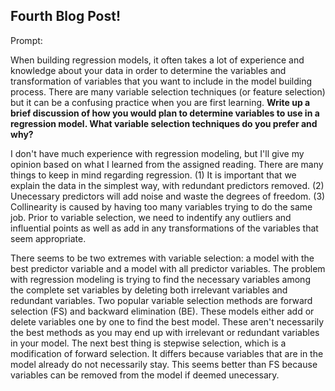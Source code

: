 ## Fourth Blog Post!

Prompt: 

When building regression models, it often takes a lot of experience and knowledge about your data in order to determine the variables and transformation of variables that you want to include in the model building process.  There are many variable selection techniques (or feature selection) but it can be a confusing practice when you are first learning. **Write up a brief discussion of how you would plan to determine variables to use in a regression model.  What variable selection techniques do you prefer and why?**

I don't have much experience with regression modeling, but I'll give my opinion based on what I learned from the assigned reading. There are many things to keep in mind regarding regression. (1) It is important that we explain the data in the simplest way, with redundant predictors removed. (2) Unecessary predictors will add noise and waste the degrees of freedom. (3) Collinearity is caused by having too many variables trying to do the same job. Prior to variable selection, we need to indentify any outliers and influential points as well as add in any transformations of the variables that seem appropriate. 

There seems to be two extremes with variable selection: a model with the best predictor variable and a model with all predictor variables. The problem with regression modeling is trying to find the necessary variables among the complete set variables by deleting both irrelevant variables and redundant variables. Two popular variable selection methods are forward selection (FS) and backward elimination (BE). These models either add or delete variables one by one to find the best model. These aren't necessarily the best methods as you may end up with irrelevant or redundant variables in your model. The next best thing is stepwise selection, which is a modification of forward selection. It differs because variables that are in the model already do not necessarily stay. This seems better than FS because variables can be removed from the model if deemed unecessary. 

